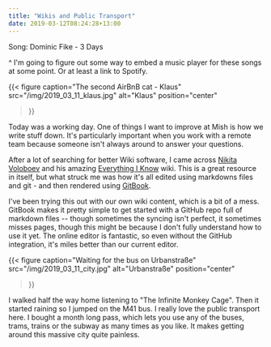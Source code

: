 ```yaml
---
title: "Wikis and Public Transport"
date: 2019-03-12T08:24:28+13:00
---
```


Song: Dominic Fike - 3 Days

^ I'm going to figure out some way to embed a music player for these songs at
some point. Or at least a link to Spotify. 

{{<
  figure
  caption="The second AirBnB cat - Klaus"
  src="/img/2019_03_11_klaus.jpg"
  alt="Klaus"
  position="center"
>}}

Today was a working day. One of things I want to improve at Mish is how we
write stuff down. It's particularly important when you work with a remote team
because someone isn't always around to answer your questions.

After a lot of searching for better Wiki software, I came across [Nikita
Voloboev](https://github.com/nikitavoloboev) and his amazing [Everything I
Know](https://wiki.nikitavoloboev.xyz/) wiki. This is a great resource in
itself, but what struck me was how it's all edited using markdowns files and
git - and then rendered using [GitBook](https://gitbook.com).

I've been trying this out with our own wiki content, which is a bit of a mess.
GitBook makes it pretty simple to get started with a GitHub repo full of
markdown files -- though sometimes the syncing isn't perfect, it sometimes
misses pages, though this might be because I don't fully understand how to use
it yet. The online editor is fantastic, so even without the GitHub integration,
it's miles better than our current editor.

{{<
  figure
  caption="Waiting for the bus on Urbanstraße"
  src="/img/2019_03_11_city.jpg"
  alt="Urbanstraße"
  position="center"
>}}

I walked half the way home listening to "The Infinite Monkey Cage". Then it
started raining so I jumped on the M41 bus. I really love the public transport
here. I bought a month long pass, which lets you use any of the buses, trams,
trains or the subway as many times as you like. It makes getting around this
massive city quite painless.
